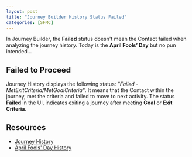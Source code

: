 ```yaml
---
layout: post
title: "Journey Builder History Status Failed"
categories: [SFMC]
---
```

In Journey Builder, the **Failed** status doesn't mean the Contact failed when analyzing the journey history. Today is the **April Fools’ Day** but no pun intended&hellip;

## Failed to Proceed
Journey History displays the following status: *"Failed - MetExitCriteria/MetGoalCriteria"*. It means that the Contact within the journey, met the criteria and failed to move to next activity.
The status **Failed** in the UI, indicates exiting a journey after meeting **Goal** or **Exit Criteria**. 


## Resources
*   [Journey History](https://help.salesforce.com/s/articleView?id=sf.mc_jb_journey_history.htm&type=5)
*   [April Fools' Day History](https://www.history.com/topics/holidays/april-fools-day)
